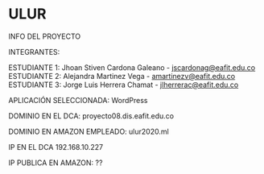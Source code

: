 # ULUR
INFO DEL PROYECTO

INTEGRANTES:

ESTUDIANTE 1:
Jhoan Stiven Cardona Galeano - jscardonag@eafit.edu.co 
ESTUDIANTE 2:
Alejandra Martinez Vega - amartinezv@eafit.edu.co
ESTUDIANTE 3:
Jorge Luis Herrera Chamat - jlherrerac@eafit.edu.co


APLICACIÓN SELECCIONADA:
WordPress


DOMINIO EN EL DCA:
proyecto08.dis.eafit.edu.co


DOMINIO EN AMAZON EMPLEADO:
ulur2020.ml


IP EN EL DCA
192.168.10.227


IP PUBLICA EN AMAZON:
??
